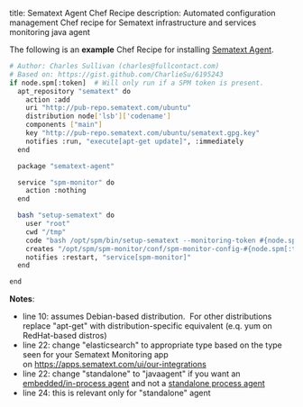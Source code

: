 title: Sematext Agent Chef Recipe
description: Automated configuration management Chef recipe for Sematext infrastructure and services monitoring java agent

The following is an **example** Chef Recipe for installing [Sematext Agent](./index.md).

``` bash
# Author: Charles Sullivan (charles@fullcontact.com)
# Based on: https://gist.github.com/CharlieSu/6195243
if node.spm[:token]  # Will only run if a SPM token is present.
  apt_repository "sematext" do
    action :add
    uri "http://pub-repo.sematext.com/ubuntu"
    distribution node['lsb']['codename']
    components ["main"]
    key "http://pub-repo.sematext.com/ubuntu/sematext.gpg.key"
    notifies :run, "execute[apt-get update]", :immediately
  end

  package "sematext-agent"

  service "spm-monitor" do
    action :nothing
  end

  bash "setup-sematext" do
    user "root"
    cwd "/tmp"
    code "bash /opt/spm/bin/setup-sematext --monitoring-token #{node.spm[:token]} --app-type elasticsearch --agent-type standalone"
    creates "/opt/spm/spm-monitor/conf/spm-monitor-config-#{node.spm[:token]}-default.properties"
    notifies :restart, "service[spm-monitor]"
  end

end
```

**Notes**:

  - line 10: assumes Debian-based distribution.  For other distributions
    replace "apt-get" with distribution-specific equivalent (e.q. yum
    on RedHat-based distros)
  - line 22: change "elasticsearch" to appropriate type based on the type seen for
    your Sematext Monitoring app on <https://apps.sematext.com/ui/our-integrations>
  - line 22: change "standalone" to "javaagent" if you want an
    [embedded/in-process agent](spm-monitor-javaagent)
    and not a [standalone process agent](spm-monitor-standalone)
  - line 24: this is relevant only for "standalone" agent
